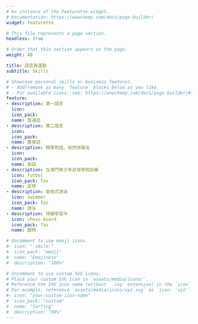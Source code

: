 ```yaml
---
# An instance of the Featurette widget.
# Documentation: https://wowchemy.com/docs/page-builder/
widget: featurette

# This file represents a page section.
headless: true

# Order that this section appears on the page.
weight: 40

title: 語言與運動
subtitle: Skills

# Showcase personal skills or business features.
# - Add/remove as many `feature` blocks below as you like.
# - For available icons, see: https://wowchemy.com/docs/page-builder/#icons
feature:
- description: 第一語言
  icon:
  icon_pack:
  name: 普通話
- description: 第二語言
  icon:
  icon_pack:
  name: 廣東話
- description: 簡單對話、自然拼讀法
  icon:
  icon_pack:
  name: 英語
- description: 在澳門青少年足球學校訓練
  icon: futbol
  icon_pack: fas
  name: 足球
- description: 能蛙式游泳
  icon: swimmer
  icon_pack: fas
  name: 游泳
- description: 持續學習中
  icon: chess-board
  icon_pack: fas
  name: 圍棋

# Uncomment to use emoji icons.
#- icon: ":smile:"
#  icon_pack: "emoji"
#  name: "Emojiness"
#  description: "100%"  

# Uncomment to use custom SVG icons.
# Place your custom SVG icon in `assets/media/icons/`.
# Reference the SVG icon name (without `.svg` extension) in the `icon` field.
# For example, reference `assets/media/icons/xyz.svg` as `icon: 'xyz'`
#- icon: "your-custom-icon-name"
#  icon_pack: "custom"
#  name: "Surfing"
#  description: "90%"
---
```

